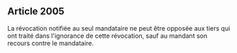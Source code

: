 Article 2005
----
La révocation notifiée au seul mandataire ne peut être opposée aux tiers qui ont
traité dans l'ignorance de cette révocation, sauf au mandant son recours contre
le mandataire.
